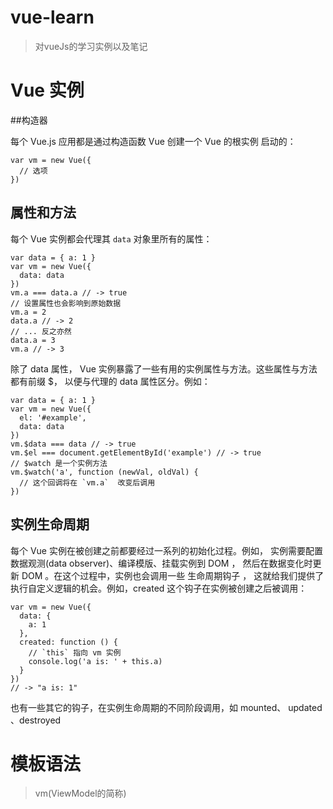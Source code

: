 # vue-learn

> 对vueJs的学习实例以及笔记

# Vue 实例

##构造器

每个 Vue.js 应用都是通过构造函数 Vue 创建一个 Vue 的根实例 启动的：
```
var vm = new Vue({
  // 选项
})
```
## 属性和方法

每个 Vue 实例都会代理其 ```data``` 对象里所有的属性：
```
var data = { a: 1 }
var vm = new Vue({
  data: data
})
vm.a === data.a // -> true
// 设置属性也会影响到原始数据
vm.a = 2
data.a // -> 2
// ... 反之亦然
data.a = 3
vm.a // -> 3
```
除了 data 属性， Vue 实例暴露了一些有用的实例属性与方法。这些属性与方法都有前缀 $，
以便与代理的 data 属性区分。例如：
```
var data = { a: 1 }
var vm = new Vue({
  el: '#example',
  data: data
})
vm.$data === data // -> true
vm.$el === document.getElementById('example') // -> true
// $watch 是一个实例方法
vm.$watch('a', function (newVal, oldVal) {
  // 这个回调将在 `vm.a`  改变后调用
})
```
## 实例生命周期

每个 Vue 实例在被创建之前都要经过一系列的初始化过程。例如，
实例需要配置数据观测(data observer)、编译模版、挂载实例到 DOM ，
然后在数据变化时更新 DOM 。在这个过程中，实例也会调用一些 生命周期钩子 ，
这就给我们提供了执行自定义逻辑的机会。例如，created 这个钩子在实例被创建之后被调用：
```
var vm = new Vue({
  data: {
    a: 1
  },
  created: function () {
    // `this` 指向 vm 实例
    console.log('a is: ' + this.a)
  }
})
// -> "a is: 1"
```
也有一些其它的钩子，在实例生命周期的不同阶段调用，如 mounted、 updated 、destroyed 

# 模板语法









> vm(ViewModel的简称)